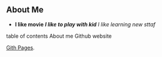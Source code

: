 ## About Me
- **I like movie**
***I like to play with kid***
*I like learning new sttaf*

table of contents
 About me
 Github website

 [Gith Pages](https://blandine12.github.io/Hi-world/).